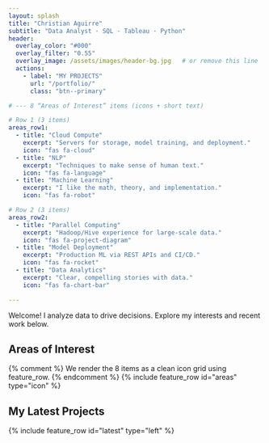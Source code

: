 ```yaml
---
layout: splash
title: "Christian Aguirre"
subtitle: "Data Analyst · SQL · Tableau · Python"
header:
  overlay_color: "#000"
  overlay_filter: "0.55"
  overlay_image: /assets/images/header-bg.jpg   # or remove this line
  actions:
    - label: "MY PROJECTS"
      url: "/portfolio/"
      class: "btn--primary"

# --- 8 “Areas of Interest” items (icons + short text)

# Row 1 (3 items)
areas_row1:
  - title: "Cloud Compute"
    excerpt: "Servers for storage, model training, and deployment."
    icon: "fas fa-cloud"
  - title: "NLP"
    excerpt: "Techniques to make sense of human text."
    icon: "fas fa-language"
  - title: "Machine Learning"
    excerpt: "I like the math, theory, and implementation."
    icon: "fas fa-robot"

# Row 2 (3 items)
areas_row2:
  - title: "Parallel Computing"
    excerpt: "Hadoop/Hive experience for large-scale data."
    icon: "fas fa-project-diagram"
  - title: "Model Deployment"
    excerpt: "Production ML via REST APIs and CI/CD."
    icon: "fas fa-rocket"
  - title: "Data Analytics"
    excerpt: "Clear, compelling stories with data."
    icon: "fas fa-chart-bar"

---
```


<!-- Intro blurb under the hero -->
Welcome! I analyze data to drive decisions. Explore my interests and recent work below.

## Areas of Interest
{% comment %}
We render the 8 items as a clean icon grid using feature_row.
{% endcomment %}
{% include feature_row id="areas" type="icon" %}

## My Latest Projects
{% include feature_row id="latest" type="left" %}
